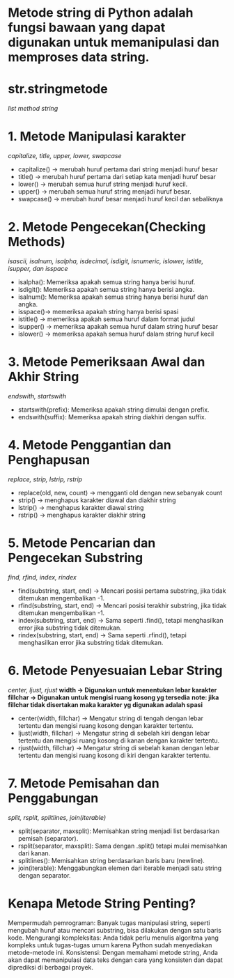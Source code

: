 # Metode string di Python adalah fungsi bawaan yang dapat digunakan untuk memanipulasi dan memproses data string.
# str.stringmetode

*list method string*
# 1. Metode Manipulasi karakter
 *capitalize, title, upper, lower, swapcase*
 - capitalize() -> merubah huruf pertama dari string menjadi huruf besar
 - title() -> merubah huruf pertama dari setiap kata menjadi huruf besar
 - lower() -> merubah semua huruf string menjadi huruf kecil.
 - upper() -> merubah semua huruf string menjadi huruf besar.
 - swapcase() -> merubah huruf besar menjadi huruf kecil dan sebaliknya

# 2. Metode Pengecekan(Checking Methods)
 *isascii, isalnum, isalpha, isdecimal, isdigit, isnumeric, islower, istitle, isupper, dan isspace*
 - isalpha(): Memeriksa apakah semua string hanya berisi huruf.
 - isdigit(): Memeriksa apakah semua string hanya berisi angka.
 - isalnum(): Memeriksa apakah semua string hanya berisi huruf dan angka.
 - isspace()-> memeriksa apakah string hanya berisi spasi
 - istitle() -> memeriksa apakah semua huruf dalam format judul
 - isupper() -> memeriksa apakah semua huruf dalam string huruf besar
 - islower() -> memeriksa apakah semua huruf dalam string huruf kecil

# 3. Metode Pemeriksaan Awal dan Akhir String
 *endswith, startswith*
 - startswith(prefix): Memeriksa apakah string dimulai dengan prefix.
 - endswith(suffix): Memeriksa apakah string diakhiri dengan suffix.

# 4. Metode Penggantian dan Penghapusan
 *replace, strip, lstrip, rstrip*
 - replace(old, new, count) -> mengganti old dengan new.sebanyak count
 - strip() -> menghapus karakter diawal dan diakhir string
 - lstrip() -> menghapus karakter diawal string
 - rstrip() -> menghapus karakter diakhir string

# 5. Metode Pencarian dan Pengecekan Substring
 *find, rfind, index, rindex*
 - find(substring, start, end) -> Mencari posisi pertama substring, jika tidak ditemukan mengembalikan -1.
 - rfind(substring, start, end) -> Mencari posisi terakhir substring, jika tidak ditemukan mengembalikan -1.
 - index(substring, start, end) -> Sama seperti .find(), tetapi menghasilkan error jika substring tidak ditemukan.
 - rindex(substring, start, end) -> Sama seperti .rfind(), tetapi menghasilkan error jika substring tidak ditemukan.

# 6. Metode Penyesuaian Lebar String
 *center, ljust, rjust*
 **width -> Digunakan untuk menentukan lebar karakter**
 **fillchar -> Digunakan untuk mengisi ruang kosong yg tersedia**
 **note: jika fillchar tidak disertakan maka karakter yg digunakan adalah spasi**
 - center(width, fillchar) -> Mengatur string di tengah dengan lebar tertentu dan mengisi ruang kosong dengan karakter tertentu.
 - ljust(width, fillchar) -> Mengatur string di sebelah kiri dengan lebar tertentu dan mengisi ruang kosong di kanan dengan karakter tertentu.
 - rjust(width, fillchar) -> Mengatur string di sebelah kanan dengan lebar tertentu dan mengisi ruang kosong di kiri dengan karakter tertentu.


# 7. Metode Pemisahan dan Penggabungan
 *split, rsplit, splitlines, join(iterable)*
 - split(separator, maxsplit): Memisahkan string menjadi list berdasarkan pemisah (separator).
 - rsplit(separator, maxsplit): Sama dengan .split() tetapi mulai memisahkan dari kanan.
 - splitlines(): Memisahkan string berdasarkan baris baru (newline).
 - join(iterable): Menggabungkan elemen dari iterable menjadi satu string dengan separator.

# Kenapa Metode String Penting?
Mempermudah pemrograman: Banyak tugas manipulasi string, seperti mengubah huruf atau mencari substring, bisa dilakukan dengan satu baris kode.
Mengurangi kompleksitas: Anda tidak perlu menulis algoritma yang kompleks untuk tugas-tugas umum karena Python sudah menyediakan metode-metode ini.
Konsistensi: Dengan memahami metode string, Anda akan dapat memanipulasi data teks dengan cara yang konsisten dan dapat diprediksi di berbagai proyek.